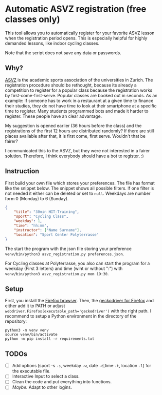 # Automatic ASVZ registration (free classes only)

This tool allows you to automatically register for your favorite ASVZ lesson when the registration period opens. This is especially helpful for highly demanded lessons, like indoor cycling classes.

Note that the script does not save any data or passwords.

## Why?

[ASVZ](https://asvz.ch/) is the academic sports association of the universities in Zurich.
The registration procedure should be rethought, because its already a competition to register for a popular class because the registration works by first-come-first-serve. Popular classes are booked out in seconds. As an example: If someone has to work in a restaurant at a given time to finance their studies, they do not have time to look at their smartphone at a specific time to register. Many students programmed bots and made it harder to register. These people have an clear advantage.

My suggestion is opened earlier (36 hours before the class) and the registrations of the first 12 hours are distributed randomly? If there are still places available after that, it is first come, first serve. Wouldn't that be fairer?

I communicated this to the ASVZ, but they were not interested in a fairer solution. Therefore, I think everybody should have a bot to register. :)

## Instruction

First build your own file which stores your preferences.
The file has format like the snippet below.
The snippet shows all possible filters. If one filter is not needed it either can be deleted or set to `null`.
Weekdays are number form 0 (Monday) to 6 (Sunday).

```json
{
    "title": "30min HIT-Training",
    "sport": "Cycling Class",
    "weekday": 1,
    "time": "hh:mm",
    "instructor": ["Name Surname"],
    "location": "Sport Center Polyterrasse"
}
```

The start the program with the json file storing your preference `venv/bin/python3 asvz_registration.py preferences.json`.

For Cycling classes at Polyterrasse, you also can start the program for a weekday (First 3 letters) and time (wiht or without ":") with `venv/bin/python3 asvz_registration.py mon 19:30`.

## Setup

First, you install the [Firefox browser](https://www.mozilla.org/en-US/firefox/new/). Then, the [geckodriver for Firefox](https://github.com/mozilla/geckodriver/releases) and either add it to PATH or adjust `webdriver.Firefox(executable_path='geckodriver')` with the right path. I recommend to setup a Python environment in the directory of the repository:

```{bash}
python3 -m venv venv
source venv/bin/activate
python -m pip install -r requirements.txt
```

## TODOs

* [ ] Add options (sport -s `-s`, weekday `-w`, date `-d`,time `-t`, location `-l`) for the executable file.
* [ ] Interactive Input to select a class.
* [ ] Clean the code and put everything into functions.
* [ ] *Maybe:* Adapt to other logins.
